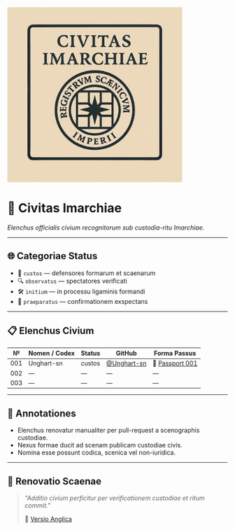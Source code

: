 <img src="https://github.com/Imperium-Silentii/imarch-passports-ledger/blob/main/passport-images/Logp_reestr3.png?raw=true" alt="Logp_reestr3" width="400">

# 🧾 Civitas Imarchiae  
_Elenchus officialis civium recognitorum sub custodia-ritu Imarchiae._

---

## 🌐 Categoriae Status

- 🛂 `custos` — defensores formarum et scaenarum  
- 🔍 `observatus` — spectatores verificati  
- 🛠️ `initium` — in processu ligaminis formandi  
- 🌱 `praeparatus` — confirmationem exspectans

---

## 📋 Elenchus Civium

| № | Nomen / Codex | Status | GitHub | Forma Passus |
|---|---------------|--------|--------|---------------|
| 001 | Unghart-sn | custos | [@Unghart-sn](https://github.com/Unghart-sn) |🔗 [Passport 001](https://archivum.imarch.sbs/passport_Unghart-sn_001)|
| 002 | — | — | — | — |
| 003 | — | — | — | — |

---

## 📌 Annotationes

- Elenchus renovatur manualiter per pull-request a scenographis custodiae.  
- Nexus formae ducit ad scenam publicam custodiae civis.  
- Nomina esse possunt codica, scenica vel non-iuridica.

---

## 🔄 Renovatio Scaenae

> _“Additio civium perficitur per verificationem custodiae et ritum commit.”_
>
> 🔗 [Versio Anglica](https://archivum.imarch.sbs/custodiae-scenes/Civitas_Imarchiae_en)


